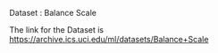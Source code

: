 Dataset : Balance Scale

The link for the Dataset is https://archive.ics.uci.edu/ml/datasets/Balance+Scale
